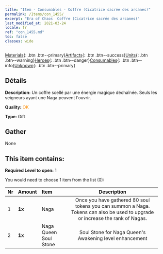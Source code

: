 ```yaml
---
title: "Item - Consumables - Coffre (Cicatrice sacrée des arcanes)"
permalink: /Items/con_1455/
excerpt: "Era of Chaos  Coffre (Cicatrice sacrée des arcanes)"
last_modified_at: 2021-03-24
locale: fr
ref: "con_1455.md"
toc: false
classes: wide
---
```

 [Materials](/fr/Items/){: .btn .btn--primary}[Artifacts](/fr/Items/Artifacts/){: .btn .btn--success}[Units](/fr/Items/Units/){: .btn .btn--warning}[Heroes](/fr/Items/Heroes/){: .btn .btn--danger}[Consumables](/fr/Items/Consumables/){: .btn .btn--info}[Unknown](/fr/Items/Unknown/){: .btn .btn--primary}

## Détails
 **Description:** Un coffre scellé par une énergie magique déchaînée. Seuls les seigneurs ayant une Naga peuvent l'ouvrir.

 **Quality:** <span style="color: #FF8C00">OK</span>

 **Type:** Gift

## Gather

  None

## This item contains:

 **Required Level to open:** 1

 You would need to choose 1 item from the list (0):

  | Nr | Amount |     Item    | Description |
  |:---|:-------|:------------|:-----------:|
  | 1 |  **1x** | Naga | Once you have gathered 80 soul tokens you can summon a Naga. Tokens can also be used to upgrade or increase the rank of Nagas.  | 
  | 2 |  **1x** | Naga Queen Soul Stone | Soul Stone for Naga Queen's Awakening level enhancement  | 
